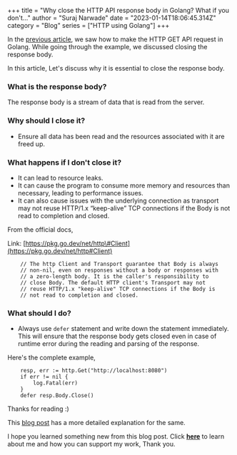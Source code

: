 +++
title = "Why close the HTTP API response body in Golang? What if you don't..."
author = "Suraj Narwade"
date = "2023-01-14T18:06:45.314Z"
category = "Blog"
series = ["HTTP using Golang"]
+++

In the [previous article](https://surajincloud.com/how-to-make-an-http-get-request-in-golang), we saw how to make the HTTP GET API request in Golang. While going through the example, we discussed closing the response body.


In this article, Let's discuss why it is essential to close the response body.


### **What is the response body?**


The response body is a stream of data that is read from the server.


### **Why should I close it?**


* Ensure all data has been read and the resources associated with it are freed up.


### **What happens if I don't close it?**


* It can lead to resource leaks.
* It can cause the program to consume more memory and resources than necessary, leading to performance issues.
* It can also cause issues with the underlying connection as transport may not reuse HTTP/1\.x “keep\-alive” TCP connections if the Body is not read to completion and closed.


From the official docs,


Link: [https://pkg.go.dev/net/http\#Client](https://pkg.go.dev/net/http#Client)



```
    // The http Client and Transport guarantee that Body is always
    // non-nil, even on responses without a body or responses with
    // a zero-length body. It is the caller's responsibility to
    // close Body. The default HTTP client's Transport may not
    // reuse HTTP/1.x "keep-alive" TCP connections if the Body is
    // not read to completion and closed.

```

### **What should I do?**


* Always use `defer` statement and write down the statement immediately. This will ensure that the response body gets closed even in case of runtime error during the reading and parsing of the response.


Here's the complete example,



```
    resp, err := http.Get("http://localhost:8080")
    if err != nil {
        log.Fatal(err)
    }
    defer resp.Body.Close()

```

Thanks for reading :)


This [blog post](https://andrii-kushch.medium.com/is-it-necessary-to-close-the-body-in-the-http-response-object-in-golang-171c44c9394d#:~:text=According%20to%20the%20documentation%20of,TCP%20connection%20to%20the%20server.) has a more detailed explanation for the same.


I hope you learned something new from this blog post. Click [**here**](https://surajincloud.com/about) to learn about me and how you can support my work, Thank you.


